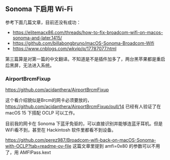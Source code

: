 ## Sonoma 下启用 Wi-Fi
参考下面几篇文章，目前还没有成功：
* https://elitemacx86.com/threads/how-to-fix-broadcom-wifi-on-macos-sonoma-and-later.1415/
* https://github.com/billabongbruno/macOS-Sonoma-Broadcom-Wifi
* https://www.cnblogs.com/wkvip/p/17787077.html

第三篇算是对第一篇的中文翻译。不知道是不是插件加多了，两台黑苹果都是重启后黑屏，无法进入系统。



### AirportBrcmFixup

https://github.com/acidanthera/AirportBrcmFixup

这个看介绍貌似是Brcm的网卡必须要放的，
https://github.com/acidanthera/AirportBrcmFixup/pull/14
已经有人验证了在 macOS 15 下搭配 OCLP 可以工作。

目前我的网卡在 Sonoma 下蓝牙免驱的，可以直接识别并能够连蓝牙耳机。但是WiFi看不到，甚至在 Hackintosh 软件里都看不到设备。


https://github.com/perez987/Broadcom-wifi-back-on-macOS-Sonoma-with-OCLP?tab=readme-ov-file
这篇文章里提到 amfi=0x80 的参数可以不用了，用 AMFIPass.kext